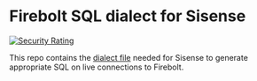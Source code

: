 # Firebolt SQL dialect for Sisense

[![Security Rating](https://sonarcloud.io/api/project_badges/measure?project=firebolt-db_sisense-firebolt-driver&metric=security_rating)](https://sonarcloud.io/summary/new_code?id=firebolt-db_sisense-firebolt-driver)

This repo contains the [dialect file](FireboltSqlDialect.java) needed for Sisense to generate appropriate SQL on live connections to Firebolt.
